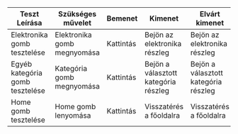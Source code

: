 | Teszt Leírása                                              | Szükséges művelet                         | Bemenet                       | Kimenet                                          | Elvárt kimenet                                         | Teszt eredménye |
|------------------------------------------------------------|-------------------------------------------|-------------------------------|--------------------------------------------------|--------------------------------------------------------|-----------------|
| Elektronika gomb tesztelése      			 			 	 | Elektronika gomb megnyomása				 | Kattintás 				 	 | Bejön az elektronika részleg				    	| Bejön az elektronika részleg						 	 | Átment          |
| Egyéb kategória gomb tesztelése      			 			 | Kategória gomb megnyomása				 | Kattintás 				 	 | Bejön a választott kategória részleg				| Bejön a választott kategória részleg					 | Átment          |
| Home gomb tesztelése         	                             | Home gomb lenyomása	                     | Kattintás		             | Visszatérés a főoldalra		                    | Visszatérés a főoldalra				                 | Átment		   |

